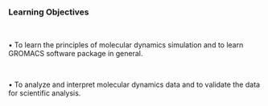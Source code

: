 ### Learning Objectives

&nbsp;


•	To learn the principles of molecular dynamics simulation and to learn GROMACS software package in general.

&nbsp;


•	To analyze and interpret molecular dynamics data and to validate the data for scientific analysis.
&nbsp;

